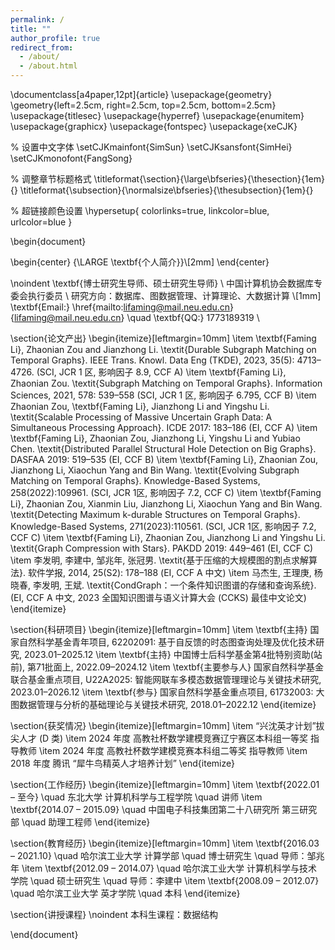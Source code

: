 ```yaml
---
permalink: /
title: ""
author_profile: true
redirect_from: 
  - /about/
  - /about.html
---
```

\documentclass[a4paper,12pt]{article}
\usepackage{geometry}
\geometry{left=2.5cm, right=2.5cm, top=2.5cm, bottom=2.5cm}
\usepackage{titlesec}
\usepackage{hyperref}
\usepackage{enumitem}
\usepackage{graphicx}
\usepackage{fontspec}
\usepackage{xeCJK}

% 设置中文字体
\setCJKmainfont{SimSun}
\setCJKsansfont{SimHei}
\setCJKmonofont{FangSong}

% 调整章节标题格式
\titleformat{\section}{\large\bfseries}{\thesection}{1em}{}
\titleformat{\subsection}{\normalsize\bfseries}{\thesubsection}{1em}{}

% 超链接颜色设置
\hypersetup{
    colorlinks=true,
    linkcolor=blue,
    urlcolor=blue
}

\begin{document}

\begin{center}
    {\LARGE \textbf{个人简介}}\\[2mm]
\end{center}

\noindent \textbf{博士研究生导师、硕士研究生导师} \\
中国计算机协会数据库专委会执行委员 \\
研究方向：数据库、图数据管理、计算理论、大数据计算 \\[1mm]
\textbf{Email:} \href{mailto:lifaming@mail.neu.edu.cn}{lifaming@mail.neu.edu.cn} \quad
\textbf{QQ:} 1773189319 \\

\section{论文产出}
\begin{itemize}[leftmargin=10mm]
    \item \textbf{Faming Li}, Zhaonian Zou and Jianzhong Li. \textit{Durable Subgraph Matching on Temporal Graphs}. IEEE Trans. Knowl. Data Eng (TKDE), 2023, 35(5): 4713–4726. (SCI, JCR 1 区, 影响因子 8.9, CCF A)
    \item \textbf{Faming Li}, Zhaonian Zou. \textit{Subgraph Matching on Temporal Graphs}. Information Sciences, 2021, 578: 539–558 (SCI, JCR 1 区, 影响因子 6.795, CCF B)
    \item Zhaonian Zou, \textbf{Faming Li}, Jianzhong Li and Yingshu Li. \textit{Scalable Processing of Massive Uncertain Graph Data: A Simultaneous Processing Approach}. ICDE 2017: 183–186 (EI, CCF A)
    \item \textbf{Faming Li}, Zhaonian Zou, Jianzhong Li, Yingshu Li and Yubiao Chen. \textit{Distributed Parallel Structural Hole Detection on Big Graphs}. DASFAA 2019: 519–535 (EI, CCF B)
    \item \textbf{Faming Li}, Zhaonian Zou, Jianzhong Li, Xiaochun Yang and Bin Wang. \textit{Evolving Subgraph Matching on Temporal Graphs}. Knowledge-Based Systems, 258(2022):109961. (SCI, JCR 1区, 影响因子 7.2, CCF C)
    \item \textbf{Faming Li}, Zhaonian Zou, Xianmin Liu, Jianzhong Li, Xiaochun Yang and Bin Wang. \textit{Detecting Maximum k-durable Structures on Temporal Graphs}. Knowledge-Based Systems, 271(2023):110561. (SCI, JCR 1区, 影响因子 7.2, CCF C)
    \item \textbf{Faming Li}, Zhaonian Zou, Jianzhong Li and Yingshu Li. \textit{Graph Compression with Stars}. PAKDD 2019: 449–461 (EI, CCF C)
    \item 李发明, 李建中, 邹兆年, 张冠男. \textit{基于压缩的大规模图的割点求解算法}. 软件学报, 2014, 25(S2): 178–188 (EI, CCF A 中文)
    \item 马杰生, 王理庚, 杨晓春, 李发明, 王斌. \textit{CondGraph：一个条件知识图谱的存储和查询系统}. (EI, CCF A 中文, 2023 全国知识图谱与语义计算大会 (CCKS) 最佳中文论文)
\end{itemize}

\section{科研项目}
\begin{itemize}[leftmargin=10mm]
    \item \textbf{主持} 国家自然科学基金青年项目, 62202091: 基于自反馈的时态图查询处理及优化技术研究, 2023.01–2025.12
    \item \textbf{主持} 中国博士后科学基金第4批特别资助(站前), 第71批面上, 2022.09–2024.12
    \item \textbf{主要参与人} 国家自然科学基金联合基金重点项目, U22A2025: 智能网联车多模态数据管理理论与关键技术研究, 2023.01–2026.12
    \item \textbf{参与} 国家自然科学基金重点项目, 61732003: 大图数据管理与分析的基础理论与关键技术研究, 2018.01–2022.12
\end{itemize}

\section{获奖情况}
\begin{itemize}[leftmargin=10mm]
    \item “兴沈英才计划”拔尖人才 (D 类)
    \item 2024 年度 高教社杯数学建模竞赛辽宁赛区本科组一等奖 指导教师
    \item 2024 年度 高教社杯数学建模竞赛本科组二等奖 指导教师
    \item 2018 年度 腾讯 “犀牛鸟精英人才培养计划”
\end{itemize}

\section{工作经历}
\begin{itemize}[leftmargin=10mm]
    \item \textbf{2022.01 – 至今} \quad 东北大学 计算机科学与工程学院 \quad 讲师
    \item \textbf{2014.07 – 2015.09} \quad 中国电子科技集团第二十八研究所 第三研究部 \quad 助理工程师
\end{itemize}

\section{教育经历}
\begin{itemize}[leftmargin=10mm]
    \item \textbf{2016.03 – 2021.10} \quad 哈尔滨工业大学 计算学部 \quad 博士研究生 \quad 导师：邹兆年
    \item \textbf{2012.09 – 2014.07} \quad 哈尔滨工业大学 计算机科学与技术学院 \quad 硕士研究生 \quad 导师：李建中
    \item \textbf{2008.09 – 2012.07} \quad 哈尔滨工业大学 英才学院 \quad 本科
\end{itemize}

\section{讲授课程}
\noindent 本科生课程：数据结构

\end{document}

